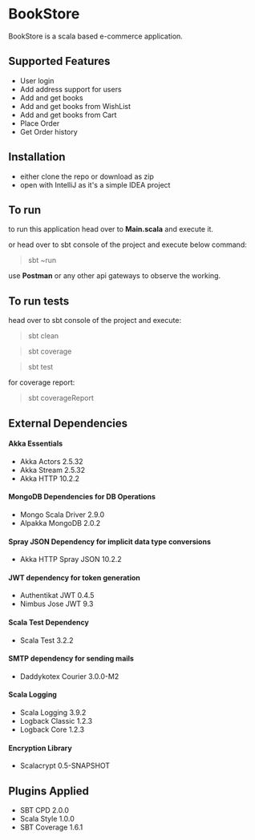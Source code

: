 # BookStore
BookStore is a scala based e-commerce application.
## Supported Features
  - User login
  - Add address support for users
  - Add and get books
  - Add and get books from WishList
  - Add and get books from Cart
  - Place Order
  - Get Order history
 ## Installation
  - either clone the repo or download as zip
  - open with IntelliJ as it's a simple IDEA project
 ## To run
  to run this application head over to **Main.scala** and execute it.
  
  or head over to sbt console of the project and execute below command:
  > sbt ~run
    
  use **Postman** or any other api gateways to observe the working.
 ## To run tests
  head over to sbt console of the project and execute:
  > sbt clean
  
  > sbt coverage
  
  > sbt test
  
  for coverage report:
  > sbt coverageReport
## External Dependencies

#### Akka Essentials
- Akka Actors 2.5.32
- Akka Stream 2.5.32
- Akka HTTP 10.2.2

#### MongoDB Dependencies for DB Operations
- Mongo Scala Driver 2.9.0
- Alpakka MongoDB 2.0.2

#### Spray JSON Dependency for implicit data type conversions
- Akka HTTP Spray JSON 10.2.2

#### JWT dependency for token generation
- Authentikat JWT 0.4.5
- Nimbus Jose JWT 9.3

#### Scala Test Dependency
- Scala Test 3.2.2

#### SMTP dependency for sending mails
- Daddykotex Courier 3.0.0-M2

#### Scala Logging
- Scala Logging 3.9.2
- Logback Classic 1.2.3
- Logback Core 1.2.3

#### Encryption Library
- Scalacrypt 0.5-SNAPSHOT

## Plugins Applied
- SBT CPD 2.0.0
- Scala Style 1.0.0
- SBT Coverage 1.6.1

